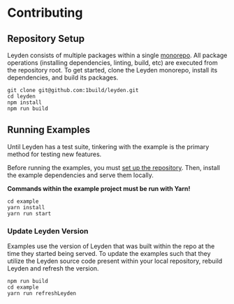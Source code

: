 # Contributing

## Repository Setup

Leyden consists of multiple packages within a single [monorepo][leyden-repo]. All package operations (installing dependencies, linting, build, etc) are executed from the repository root. To get started, clone the Leyden monorepo, install its dependencies, and build its packages.

```text
git clone git@github.com:1build/leyden.git
cd leyden
npm install
npm run build
```

## Running Examples

Until Leyden has a test suite, tinkering with the example is the primary method for testing new features.

Before running the examples, you must [set up the repository](#repository-setup). Then, install the example dependencies and serve them locally.

**Commands within the example project must be run with Yarn!**

```text
cd example
yarn install
yarn run start
```

### Update Leyden Version

Examples use the version of Leyden that was built within the repo at the time they started being served. To update the examples such that they utilize the Leyden source code present within your local repository, rebuild Leyden and refresh the version.

```text
npm run build
cd example
yarn run refreshLeyden
```

[leyden-repo]: https://github.com/1build/leyden
